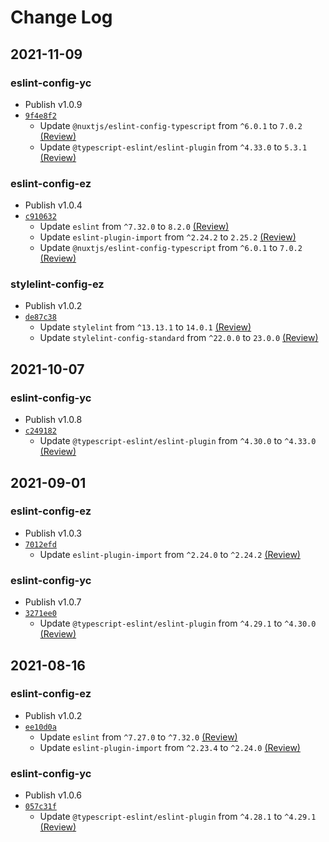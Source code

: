 # Change Log

## 2021-11-09

### eslint-config-yc

- Publish v1.0.9
- [`9f4e8f2`](https://github.com/ezyaez/ez-linting/commit/9f4e8f2d5bcc1d771c40f5a49374f806ec6bd545)
  - Update `@nuxtjs/eslint-config-typescript` from `^6.0.1` to `7.0.2` [(Review)](https://github.com/nuxt/eslint-config/blob/master/packages/eslint-config-typescript/CHANGELOG.md)
  - Update `@typescript-eslint/eslint-plugin` from `^4.33.0` to `5.3.1` [(Review)](https://github.com/typescript-eslint/typescript-eslint/blob/master/CHANGELOG.md)

### eslint-config-ez

- Publish v1.0.4
- [`c910632`](https://github.com/ezyaez/ez-linting/commit/c9106326c1c05d9d80e6d327c3ab6b710e693854)
  - Update `eslint` from `^7.32.0` to `8.2.0` [(Review)](https://github.com/eslint/eslint/blob/main/CHANGELOG.md)
  - Update `eslint-plugin-import` from `^2.24.2` to `2.25.2` [(Review)](https://github.com/import-js/eslint-plugin-import/blob/main/CHANGELOG.md)
  - Update `@nuxtjs/eslint-config-typescript` from `^6.0.1` to `7.0.2` [(Review)](https://github.com/nuxt/eslint-config/blob/master/packages/eslint-config-typescript/CHANGELOG.md)

### stylelint-config-ez

- Publish v1.0.2
- [`de87c38`](https://github.com/ezyaez/ez-linting/commit/de87c38891c60bb8a95948769c8ffef4d1857c8e)
  - Update `stylelint` from `^13.13.1` to `14.0.1` [(Review)](https://github.com/stylelint/stylelint/blob/main/CHANGELOG.md)
  - Update `stylelint-config-standard` from `^22.0.0` to `23.0.0` [(Review)](https://github.com/stylelint/stylelint-config-standard/blob/main/CHANGELOG.md)

## 2021-10-07

### eslint-config-yc

- Publish v1.0.8
- [`c249182`](https://github.com/ezyaez/ez-linting/commit/c249182ccde4f8bfad544832db9c1cb2ccfc7f36)
  - Update `@typescript-eslint/eslint-plugin` from `^4.30.0` to `^4.33.0` [(Review)](https://github.com/typescript-eslint/typescript-eslint/blob/master/CHANGELOG.md)

## 2021-09-01

### eslint-config-ez

- Publish v1.0.3
- [`7012efd`](https://github.com/ezyaez/ez-linting/commit/7012efdfac8ec3dbdca061d71060c276112bb3ed)
  - Update `eslint-plugin-import` from `^2.24.0` to `^2.24.2` [(Review)](https://github.com/import-js/eslint-plugin-import/blob/master/CHANGELOG.md)

### eslint-config-yc

- Publish v1.0.7
- [`3271ee0`](https://github.com/ezyaez/ez-linting/commit/3271ee020546b8becea387ce7b4ccb81ad798310)
  - Update `@typescript-eslint/eslint-plugin` from `^4.29.1` to `^4.30.0` [(Review)](https://github.com/typescript-eslint/typescript-eslint/blob/master/CHANGELOG.md)

## 2021-08-16

### eslint-config-ez

- Publish v1.0.2
- [`ee10d0a`](https://github.com/ezyaez/ez-linting/commit/ee10d0ab567e2720142fcb564f990ec875396a57)
  - Update `eslint` from `^7.27.0` to `^7.32.0` [(Review)](https://github.com/eslint/eslint/blob/master/CHANGELOG.md)
  - Update `eslint-plugin-import` from `^2.23.4` to `^2.24.0` [(Review)](https://github.com/import-js/eslint-plugin-import/blob/master/CHANGELOG.md)

### eslint-config-yc

- Publish v1.0.6
- [`057c31f`](https://github.com/ezyaez/ez-linting/commit/057c31f38f185e82fb564a3df1664cbd54766679)
  - Update `@typescript-eslint/eslint-plugin` from `^4.28.1` to `^4.29.1` [(Review)](https://github.com/typescript-eslint/typescript-eslint/blob/master/CHANGELOG.md)
